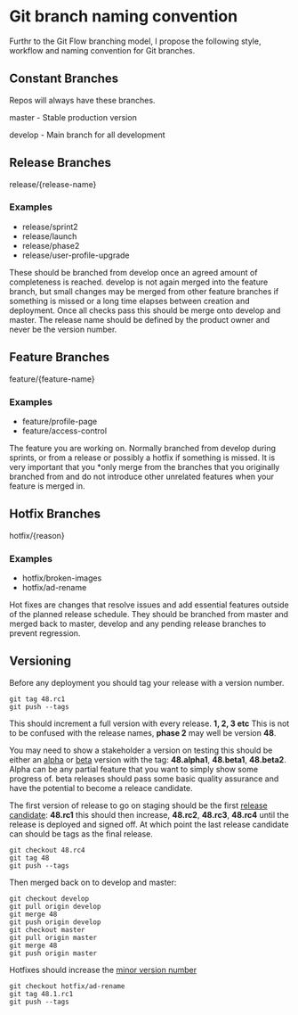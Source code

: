 # Git branch naming convention

Furthr to the Git Flow branching model, I propose the following style, workflow
and naming convention for Git branches.

## Constant Branches

Repos will always have these branches.

master - Stable production version

develop - Main branch for all development

## Release Branches

release/{release-name}

### Examples

* release/sprint2
* release/launch
* release/phase2
* release/user-profile-upgrade

These should be branched from develop once an agreed amount of completeness is
reached. develop is not again merged into the feature branch, but small changes
may be merged from other feature branches if something is missed or a long time
elapses between creation and deployment. Once all checks pass this
should be merge onto develop and master. The release name should be defined by
the product owner and never be the version number.

## Feature Branches

feature/{feature-name}

### Examples

* feature/profile-page
* feature/access-control

The feature you are working on. Normally branched from develop during sprints,
or from a release or possibly a hotfix if something is missed. It is very
important that you *only merge from the branches that you originally branched
from and do not introduce other unrelated features when your feature is merged
in.

## Hotfix Branches

hotfix/{reason}

### Examples
* hotfix/broken-images
* hotfix/ad-rename

Hot fixes are changes that resolve issues and add essential features
outside of the planned release schedule.
They should be branched from master and merged back to master, develop
and any pending release branches to prevent regression.

## Versioning

Before any deployment you should tag your release with a version number.

    git tag 48.rc1
    git push --tags

This should increment a full version with every release. **1, 2, 3 etc** This is
not to be confused with the release names, **phase 2** may well be version **48**.

You may need to show a stakeholder a version on testing this should be either an
[alpha](http://en.wikipedia.org/wiki/Software_release_life_cycle#Alpha) or
[beta](http://en.wikipedia.org/wiki/Software_release_life_cycle#Beta) version
with the tag: **48.alpha1**, **48.beta1**, **48.beta2**. Alpha can be any partial feature
that you want to simply show some progress of. beta releases should pass some
basic quality assurance and have the potential to become a releace candidate.

The first version of release to go on staging should be the first
[release candidate](http://en.wikipedia.org/wiki/Software_release_life_cycle#Release_candidate):
**48.rc1** this should then increase, **48.rc2**, **48.rc3**, **48.rc4** until
the release is deployed and signed off. At which point the last release
candidate can should be tags as the final release.

    git checkout 48.rc4
    git tag 48
    git push --tags

Then merged back on to develop and master:

    git checkout develop
    git pull origin develop
    git merge 48
    git push origin develop
    git checkout master
    git pull origin master
    git merge 48
    git push origin master

Hotfixes should increase the [minor version number](http://en.wikipedia.org/wiki/Software_versioning)

    git checkout hotfix/ad-rename
    git tag 48.1.rc1
    git push --tags
